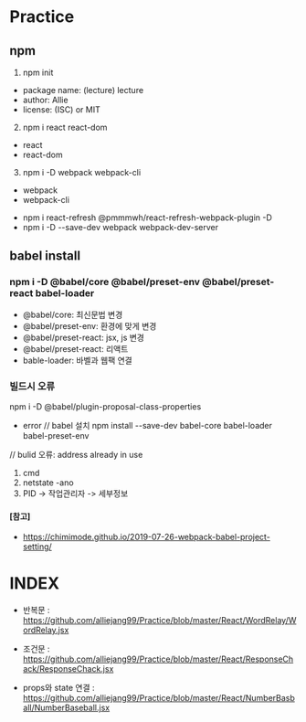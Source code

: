 # Practice

## npm
1. npm init
- package name: (lecture) lecture
- author: Allie
- license: (ISC) or MIT

2. npm i react react-dom
- react 
- react-dom

3. npm i -D webpack webpack-cli
- webpack 
- webpack-cli

* npm i react-refresh @pmmmwh/react-refresh-webpack-plugin -D
* npm i -D --save-dev webpack webpack-dev-server

## babel install
### npm i -D @babel/core @babel/preset-env @babel/preset-react babel-loader 
- @babel/core: 최신문법 변경
- @babel/preset-env: 환경에 맞게 변경
- @babel/preset-react: jsx, js 변경
- @babel/preset-react: 리액트
- bable-loader: 바벨과 웹팩 연결

### 빌드시 오류
npm i -D @babel/plugin-proposal-class-properties

+ error 
// babel 설치
npm install --save-dev babel-core babel-loader babel-preset-env

// bulid 오류: address already in use
1. cmd
2. netstate -ano
3. PID -> 작업관리자 -> 세부정보 


#### [참고]
- https://chimimode.github.io/2019-07-26-webpack-babel-project-setting/

# INDEX
- 반복문 : https://github.com/alliejang99/Practice/blob/master/React/WordRelay/WordRelay.jsx

- 조건문 : https://github.com/alliejang99/Practice/blob/master/React/ResponseChack/ResponseChack.jsx

- props와 state 연결 : https://github.com/alliejang99/Practice/blob/master/React/NumberBasball/NumberBaseball.jsx

